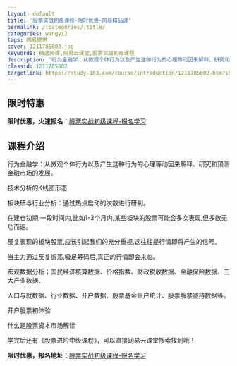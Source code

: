 ```yaml
---
layout: default
title: '股票实战初级课程-限时优惠-网易精品课'
permalink: /:categories/:title/
categories: wangyi2
tags: 网易提供
cover: 1211785802.jpg
keywords: 精选网课,网易云课堂,股票实战初级课程
description: '行为金融学：从微观个体行为以及产生这种行为的心理等动因来解释、研究和预测金融市场的发展。技术分析的K线图形态板块研与行业'
classid: 1211785802
targetlink: https://study.163.com/course/introduction/1211785802.htm?share=1&shareId=1025206652&utm_campaign=share&utm_medium=iphoneShare&utm_source=&utm_u=1025206652
---
```


## 限时特惠

**限时优惠，火速报名**：[股票实战初级课程-报名学习](https://study.163.com/course/introduction/1211785802.htm?share=1&shareId=1025206652&utm_campaign=share&utm_medium=iphoneShare&utm_source=&utm_u=1025206652)

## 课程介绍

行为金融学：从微观个体行为以及产生这种行为的心理等动因来解释、研究和预测金融市场的发展。

技术分析的K线图形态



板块研与行业分析：通过热点启动的次数进行研判。



在建仓初期,一段时间内,比如1-3个月内,某些板块的股票可能会多次表现,但多数无功而返。



反复表现的板块股票,应该引起我们的充分重视,这往往是行情即将产生的信号。



当主力通过反复振荡,吸足筹码后,真正的行情即会来临。



宏观数据分析；国民经济核算数据、价格指数、财政税收数据、金融保险数据、三大产业数据、



人口与就数据、行业数据、开户数据、股票基金账户统计、股票解禁减持数据等。



开户股票初体验



什么是股票资本市场解读

学完后还有《股票进阶中级课程》，可以直接网易云课堂搜索找到哦！

**限时优惠，报名地址**：[股票实战初级课程-报名学习](https://study.163.com/course/introduction/1211785802.htm?share=1&shareId=1025206652&utm_campaign=share&utm_medium=iphoneShare&utm_source=&utm_u=1025206652)

